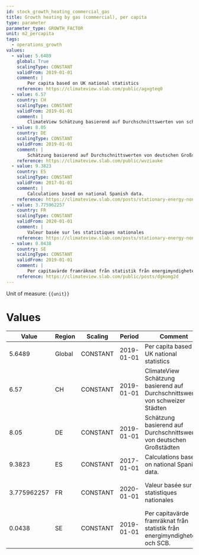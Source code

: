 ```yaml
---
id: stock_growth_heating_commercial_gas
title: Growth heating by gas (commercial), per capita
type: parameter
parameter_type: GROWTH_FACTOR
unit: m2_percapita
tags:
  - operations_growth
values:
  - value: 5.6489
    global: True
    scalingType: CONSTANT
    validFrom: 2019-01-01
    comment: |
        Per capita based on UK national statistics
    reference: https://climateview.slab.com/public/agxgteq0
  - value: 6.57
    country: CH
    scalingType: CONSTANT
    validFrom: 2019-01-01
    comment: |
        ClimateView Schätzung basierend auf Durchschnittswerten von schweizer Städten
  - value: 8.05
    country: DE
    scalingType: CONSTANT
    validFrom: 2019-01-01
    comment: |
        Schätzung basierend auf Durchschnittswerten von deutschen Großstädten
    reference: https://climateview.slab.com/public/wvziauke
  - value: 9.3823
    country: ES
    scalingType: CONSTANT
    validFrom: 2017-01-01
    comment: |
        Calculations based on national Spanish data.
    reference: https://climateview.slab.com/posts/stationary-energy-non-residential-baavcf13#h8e8m-commercial-space-heating
  - value: 3.775962257
    country: FR
    scalingType: CONSTANT
    validFrom: 2020-01-01
    comment: |
        Valeur basée sur les statistiques nationales
    reference: https://climateview.slab.com/posts/stationary-energy-non-residential-france-lvoxv5kr#hyhlj-tableau-4-chauffage-des-locaux-pour-le-secteur-commercial-et-tertiaire
  - value: 0.0438
    country: SE
    scalingType: CONSTANT
    validFrom: 2019-01-01
    comment: |
        Per capitavärde framräknat från statistik från energimyndigheten och SCB.
    reference: https://climateview.slab.com/public/posts/dgkomg2d
---
```



Unit of measure: `{{unit}}`


# Values


| Value | Region | Scaling | Period | Comment | Reference |
|-------|--------|---------|--------|---------|-----------|
| 5.6489 | Global | CONSTANT | 2019-01-01 | Per capita based on UK national statistics | https://climateview.slab.com/public/agxgteq0 |
| 6.57 | CH | CONSTANT | 2019-01-01 | ClimateView Schätzung basierend auf Durchschnittswerten von schweizer Städten |  |
| 8.05 | DE | CONSTANT | 2019-01-01 | Schätzung basierend auf Durchschnittswerten von deutschen Großstädten | https://climateview.slab.com/public/wvziauke |
| 9.3823 | ES | CONSTANT | 2017-01-01 | Calculations based on national Spanish data. | https://climateview.slab.com/posts/stationary-energy-non-residential-baavcf13#h8e8m-commercial-space-heating |
| 3.775962257 | FR | CONSTANT | 2020-01-01 | Valeur basée sur les statistiques nationales | https://climateview.slab.com/posts/stationary-energy-non-residential-france-lvoxv5kr#hyhlj-tableau-4-chauffage-des-locaux-pour-le-secteur-commercial-et-tertiaire |
| 0.0438 | SE | CONSTANT | 2019-01-01 | Per capitavärde framräknat från statistik från energimyndigheten och SCB. | https://climateview.slab.com/public/posts/dgkomg2d |



